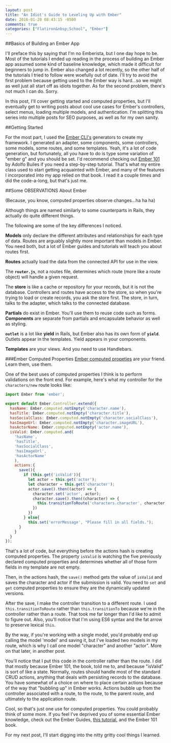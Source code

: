 ```yaml
---
layout: post
title: "An Idiot's Guide to Leveling Up with Ember"
date: 2016-01-28 08:43:15 -0500
comments: true
categories: ["Flatiron&nbsp;School", "Ember"] 
---
```


##Basics of Building an Ember App

I'll preface this by saying that I'm no Emberista, but I one day hope to be. Most of the tutorials I ended up reading in the process of building an Ember app assumed some kind of baseline knowledge, which made it difficult for beginners to jump in. Ember also changed a lot recently, so the other half of the tutorials I tried to follow were woefully out of date. I'll try to avoid the first problem because getting used to the Ember way is hard...so we might as well just all start off as idiots together. As for the second problem, there's not much I can do. Sorry. 

In this post, I'll cover getting started and computed properties, but I'll eventually get to writing posts about cool use cases for Ember's controllers,  select menus, loading multiple models, and authentication. I'm splitting this series into multiple posts for SEO purposes, as well as for my own sanity. 

##Getting Started

For the most part, I used the [Ember CLI's](http://ember-cli.com/) generators to create my framework. I generated an adapter, some components, some controllers, some models, some routes, and some templates. Yeah, it's a lot of code generation, but fortunately, all you have to do is type some variation of "ember g" and you should be set. I'd recommend checking out [Ember 101](https://leanpub.com/ember-cli-101) by Adolfo Builes if you need a step-by-step tutorial. That's what my entire class used to start getting acquainted with Ember, and many of the features I incorporated into my app relied on that book. I read it a couple times and did the code-a-long, but that's just me. 

##Some OBSERVATIONS About Ember 

(Because, you know, computed properties observe changes...ha ha ha)

Although things are named similarly to some counterparts in Rails, they actually do quite different things. 

The following are some of the key differences I noticed. 

**Models** only declare the different attributes and relationships for each type of data. Routes are arguably slightly more important than models in Ember. You need both, but a lot of Ember guides and tutorials will teach you about routes first. 

**Routes** actually load the data from the connected API for use in the view. 

The **`router.js`**, not a routes file, determines which route (more like a route object) will handle a given request. 

The **store** is like a cache or repository for your records, but it is not the database. Controllers and routes have access to the store, so when you're trying to load or create records, you ask the store first. The store, in turn, talks to the adapter, which talks to the connected database. 

**Partials** do exist in Ember. You'll use them to reuse code such as forms. **Components** are separate from partials and encapsulate behavior as well as styling. 

**`outlet`** is a lot like **yield** in Rails, but Ember also has its own form of **`yield`**. Outlets appear in the templates. Yield appears in your components. 

**Templates** are your views. And you need to use Handlebars. 
<!-- more -->

###Ember Computed Properties 
[Ember computed propeties](http://emberjs.com/api/classes/Ember.computed.html) are your friend. Learn them, use them. 

One of the best uses of computed properties I think is to perform validations on the front end. For example, here's what my controller for the `characters/new` route looks like: 

```javascript
import Ember from 'ember';

export default Ember.Controller.extend({
  hasName: Ember.computed.notEmpty('character.name'), 
  hasTitle: Ember.computed.notEmpty('character.title'),
  hasSocialClass: Ember.computed.notEmpty('character.socialClass'),
  hasImageUrl: Ember.computed.notEmpty('character.imageURL'),
  hasActorName: Ember.computed.notEmpty('actor.name'),
  isValid: Ember.computed.and(
    'hasName',
    'hasTitle',
    'hasSocialClass',
    'hasImageUrl',
    'hasActorName'
    ),
    actions:{
      save(){
        if (this.get('isValid')){
          let actor = this.get('actor');
          let character = this.get('character');
          actor.save().then((actor) => {
            character.set('actor', actor);
            character.save().then((character) => {
              this.transitionToRoute('characters.character', character);
            })
          })
        } else{
          this.set('errorMessage', "Please fill in all fields.");
      }
    }
  }
});

```

That's a lot of code, but everything before the actions hash is creating computed properties. The property `isValid` is watching the five previously declared computed properties and determines whether all of those form fields in my template are not empty. 

Then, in the actions hash, the `save()` method gets the value of `isValid` and saves the character and actor if the submission is valid. You need to `set` and `get` computed properties to ensure they are the dynamically updated versions. 

After the save, I make the controller transition to a different route. I used `this.transitionToRoute` rather than `this.transitionTo` because we're in the controller rather than a route. That took me far longer than I'd like to admit to figure out. Also, you'll notice that I'm using ES6 syntax and the fat arrow to preserve lexical `this`. 

By the way, if you're working with a single model, you'd probably end up calling the model 'model' and saving it, but I've loaded two models in my route, which is why I call one model "character" and another "actor". More on that later, in another post. 

You'll notice that I put this code in the controller rather than the route. I did that mostly because Ember 101, the book, told me to, and because "isValid" is sort of like a state. Normally, routes should handle most of the standard CRUD actions, anything that deals with persisting records to the database. You have somewhat of a choice on where to place certain actions because of the way that "bubbling up" in Ember works. Actions bubble up from the controller associated with a route, to the route, to the parent route, and ultimately to the application route.  

Cool, so that's just one use for computed properties. You could probably think of some more. If you feel I've deprived you of some essential Ember knowledge, check out the Ember Guides, [this tutorial](http://ember.vicramon.com/the-ember-object), and the Ember 101 book.

For my next post, I'll start digging into the nitty gritty cool things I learned. 

